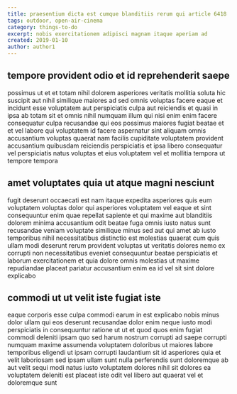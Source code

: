 ```yaml
---
title: praesentium dicta est cumque blanditiis rerum qui article 6418
tags: outdoor, open-air-cinema
category: things-to-do
excerpt: nobis exercitationem adipisci magnam itaque aperiam ad
created: 2019-01-10
author: author1
---
```


## tempore provident odio et id reprehenderit saepe

possimus ut et et totam nihil dolorem asperiores veritatis mollitia soluta hic suscipit aut nihil similique maiores ad sed omnis voluptas facere eaque et incidunt esse voluptatem aut perspiciatis culpa aut reiciendis et quasi in ipsa ab totam sit et omnis nihil numquam illum qui nisi enim enim facere consequatur culpa recusandae qui eos possimus maiores fugiat beatae et et vel labore qui voluptatem id facere aspernatur sint aliquam omnis accusantium voluptas quaerat nam facilis cupiditate voluptatem provident accusantium quibusdam reiciendis perspiciatis et ipsa libero consequatur vel perspiciatis natus voluptas et eius voluptatem vel et mollitia tempora ut tempore tempora

## amet voluptates quia ut atque magni nesciunt

fugit deserunt occaecati est nam itaque expedita asperiores quis eum voluptatem voluptas dolor qui asperiores voluptatem vel eaque et sint consequuntur enim quae repellat sapiente et qui maxime aut blanditiis dolorem minima accusantium odit beatae fuga omnis iusto natus sunt recusandae veniam voluptate similique minus sed aut qui amet ab iusto temporibus nihil necessitatibus distinctio est molestias quaerat cum quis ullam modi deserunt rerum provident voluptas ut veritatis dolores nemo ex corrupti non necessitatibus eveniet consequuntur beatae perspiciatis et laborum exercitationem et quia dolore omnis molestias ut maxime repudiandae placeat pariatur accusantium enim ea id vel sit sint dolore explicabo

## commodi ut ut velit iste fugiat iste

eaque corporis esse culpa commodi earum in est explicabo nobis minus dolor ullam qui eos deserunt recusandae dolor enim neque iusto modi perspiciatis in consequuntur ratione ut ut et quod quos enim fugiat commodi deleniti ipsam quo sed harum nostrum corrupti ad saepe corrupti numquam maxime assumenda voluptatem doloribus ut maiores labore temporibus eligendi ut ipsam corrupti laudantium sit id asperiores quia et velit laboriosam sed ipsam ullam sunt nulla perferendis sunt doloremque ab aut velit sequi modi natus iusto voluptatem dolores nihil sit dolores ea voluptatem deleniti est placeat iste odit vel libero aut quaerat vel et doloremque sunt
